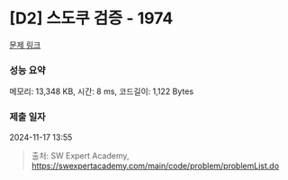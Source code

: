 # [D2] 스도쿠 검증 - 1974 

[문제 링크](https://swexpertacademy.com/main/code/problem/problemDetail.do?contestProbId=AV5Psz16AYEDFAUq) 

### 성능 요약

메모리: 13,348 KB, 시간: 8 ms, 코드길이: 1,122 Bytes

### 제출 일자

2024-11-17 13:55



> 출처: SW Expert Academy, https://swexpertacademy.com/main/code/problem/problemList.do